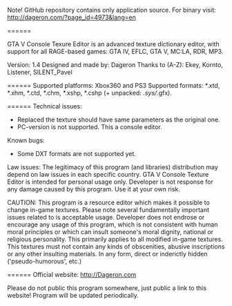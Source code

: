 Note! GitHub repository contains only application source.
For binary visit: http://dageron.com/?page_id=4973&lang=en

======

GTA V Console Texure Editor is an advanced texture dictionary editor, with support for all RAGE-based games: GTA IV, EFLC, GTA V, MC:LA, RDR, MP3.

Version: 1.4 
Designed and made by: Dageron 
Thanks to (A-Z): Ekey, Kornto, Listener, SILENT_Pavel 

======
Supported platforms: Xbox360 and PS3
Supported formats: *.xtd, *.xhm, *.ctd, *.chm, *.xshp, *.cshp (+ unpacked: *.sys/*.gfx).

======
Technical issues:
* Replaced the texture should have same parameters as the original one.
* PC-version is not supported. This a console editor.

Known bugs:
* Some DXT formats are not supported yet.

Law issues:
The legitimacy of this program (and libraries) distribution may depend on law issues in each specific country. GTA V Console Texture Editor is intended for personal usage only. Developer is not response for any damage caused by this program. Use it at your own risk.

CAUTION:
This program is a resource editor which makes it possible to change in-game textures. Please note several fundamentally important issues related to is acceptable usage. Developer does not endrose or encourage any usage of this program, which is not consistent with human moral principles or which can insult someone's moral dignity, national or religious personality. This primarily applies to all modified in-game textures. This textures must not contain any kinds of obscenities, abusive inscriptions or any other insulting materials. In any form, direct or inderictly hidden ('pseudo-humorous', etc.)

======
Official website: http://Dageron.com

Please do not public this program somewhere, just public a link to this website! Program will be updated periodically.
